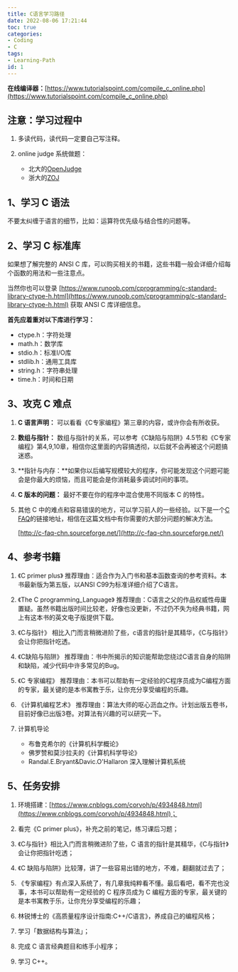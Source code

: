```yaml
---
title: C语言学习路径
date: 2022-08-06 17:21:44
toc: true
categories:
- Coding
- C
tags:
- Learning-Path
id: 1
---
```


**在线编译器：**[https://www.tutorialspoint.com/compile_c_online.php](https://www.tutorialspoint.com/compile_c_online.php)


## 注意：学习过程中

1. 多读代码，读代码一定要自己写注释。
2. online judge 系统做题：

   - 北大的[OpenJudge](http://noi.openjudge.cn/)
   - 浙大的[ZOJ](http://acm.zju.edu.cn/onlinejudge/)
  
<!--more-->

## 1、学习 C 语法

不要太纠缠于语言的细节，比如：运算符优先级与结合性的问题等。


## 2、学习 C 标准库

如果想了解完整的 ANSI C 库，可以购买相关的书籍，这些书籍一般会详细介绍每个函数的用法和一些注意点。

当然你也可以登录 [https://www.runoob.com/cprogramming/c-standard-library-ctype-h.html](https://www.runoob.com/cprogramming/c-standard-library-ctype-h.html) 获取 ANSI C 库详细信息。

**首先应着重对以下库进行学习：**

- ctype.h：字符处理
- math.h：数学库
- stdio.h：标准I/O库
- stdlib.h：通用工具库
- string.h：字符串处理
- time.h：时间和日期


## 3、攻克 C 难点

1. **C 语言声明：** 可以看看《C专家编程》第三章的内容，或许你会有所收获。

2. **数组与指针：** 数组与指针的关系，可以参考《C缺陷与陷阱》4.5节和《C专家编程》第4,9,10章，相信你这里面的内容搞透彻，以后就不会再被这个问题搞迷惑。

3. **指针与内存：**如果你以后编写规模较大的程序，你可能发现这个问题可能会是你最大的烦恼，而且可能会是你消耗最多调试时间的事项。

4. **C 版本的问题：** 最好不要在你的程序中混合使用不同版本 C 的特性。

5. 其他 C 中的难点和容易错误的地方，可以学习前人的一些经验。以下是一个[C FAQ](http://c-faq-chn.sourceforge.net/)的链接地址，相信在这篇文档中有你需要的大部分问题的解决方法。

    [http://c-faq-chn.sourceforge.net/](http://c-faq-chn.sourceforge.net/)
  

## 4、参考书籍

1. 《C primer plus》
推荐理由：适合作为入门书和基本函数查询的参考资料。本书最新版为第五版，以ANSI C99为标准详细介绍了C语言。

2. 《The C programming_Language》
推荐理由：C语言之父的作品权威性毋庸置疑。虽然书籍出版时间比较老，好像也没更新，不过仍不失为经典书籍，网上有这本书的英文电子版提供下载。

3. 《C与指针》
相比入门而言稍微进阶了些，c语言的指针是其精华，《C与指针》会让你把指针吃透。

4. 《C缺陷与陷阱》
推荐理由：书中所揭示的知识能帮助您绕过C语言自身的陷阱和缺陷，减少代码中许多常见的Bug。

5. 《C 专家编程》
推荐理由：本书可以帮助有一定经验的C程序员成为C编程方面的专家，最关键的是本书寓教于乐，让你充分享受编程的乐趣。

6. 《计算机编程艺术》
推荐理由：算法大师的呕心沥血之作。计划出版五卷书，目前好像已出版3卷。对算法有兴趣的可以研究一下。

7. 计算机导论

   - 布鲁克希尔的《计算机科学概论》
   - 佛罗赞和莫沙拉夫的《计算机科学导论》
   - Randal.E.Bryant&Davic.O'Hallaron 深入理解计算机系统


## 5、任务安排

1. 环境搭建：[https://www.cnblogs.com/corvoh/p/4934848.html](https://www.cnblogs.com/corvoh/p/4934848.html)；
   
2. 看完《C primer plus》，补充之前的笔记，练习课后习题；

3. 《C与指针》相比入门而言稍微进阶了些，C 语言的指针是其精华，《C与指针》会让你把指针吃透；
   
4. 《C 缺陷与陷阱》比较薄，讲了一些容易出错的地方，不难，翻翻就过去了；
   
5. 《专家编程》有点深入系统了，有几章我纯粹看不懂。最后看吧，看不完也没事，本书可以帮助有一定经验的 C 程序员成为 C 编程方面的专家，最关键的是本书寓教于乐，让你充分享受编程的乐趣；
   
6. 林锐博士的《高质量程序设计指南:C++/C语言》，养成自己的编程风格；
   
7. 学习「数据结构与算法」；
   
8. 完成 C 语言经典题目和练手小程序；
   
9.  学习 C++。

